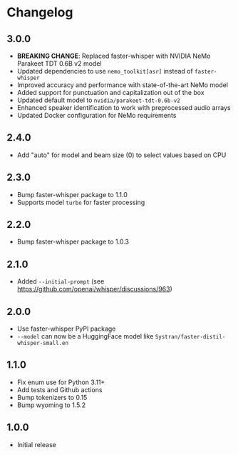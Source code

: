 # Changelog

## 3.0.0

- **BREAKING CHANGE**: Replaced faster-whisper with NVIDIA NeMo Parakeet TDT 0.6B v2 model
- Updated dependencies to use `nemo_toolkit[asr]` instead of `faster-whisper`
- Improved accuracy and performance with state-of-the-art NeMo model
- Added support for punctuation and capitalization out of the box
- Updated default model to `nvidia/parakeet-tdt-0.6b-v2`
- Enhanced speaker identification to work with preprocessed audio arrays
- Updated Docker configuration for NeMo requirements

## 2.4.0

- Add "auto" for model and beam size (0) to select values based on CPU

## 2.3.0

- Bump faster-whisper package to 1.1.0
- Supports model `turbo` for faster processing

## 2.2.0

- Bump faster-whisper package to 1.0.3

## 2.1.0

- Added `--initial-prompt` (see https://github.com/openai/whisper/discussions/963)

## 2.0.0

- Use faster-whisper PyPI package
- `--model` can now be a HuggingFace model like `Systran/faster-distil-whisper-small.en`

## 1.1.0

- Fix enum use for Python 3.11+
- Add tests and Github actions
- Bump tokenizers to 0.15
- Bump wyoming to 1.5.2

## 1.0.0

- Initial release
